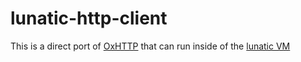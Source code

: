 
# lunatic-http-client

This is a direct port of [OxHTTP](https://github.com/oxigraph/oxhttp) that can run inside of the [lunatic VM](https://lunatic.solutions/)